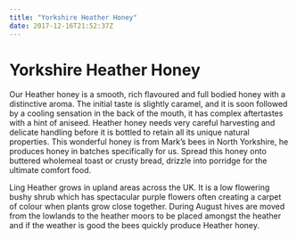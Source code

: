 ```yaml
---
title: "Yorkshire Heather Honey"
date: 2017-12-16T21:52:37Z
---
```


<h1>Yorkshire Heather Honey</h1>
<p>
Our Heather honey is a smooth, rich flavoured and full bodied honey with a distinctive aroma. The initial taste is slightly caramel, and it is soon followed by a cooling sensation in the back of the mouth, it has complex aftertastes with a hint of aniseed. Heather honey needs very careful harvesting and delicate handling before it is bottled to retain all its unique natural properties. This wonderful honey is from Mark’s bees in North Yorkshire, he produces honey in batches specifically for us. Spread this honey onto buttered wholemeal toast or crusty bread, drizzle into porridge for the ultimate comfort food.</p>
<p>
Ling Heather grows in upland areas across the UK. It is a low flowering bushy shrub which has spectacular purple flowers often creating a carpet of colour when plants grow close together. During August hives are moved from the lowlands to the heather moors to be placed amongst the heather and if the weather is good the bees quickly produce Heather honey.</p>